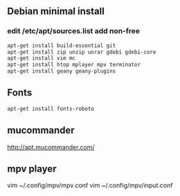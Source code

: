 ## Debian minimal install

### edit /etc/apt/sources.list add non-free

```bash
apt-get install build-essential git
apt-get install zip unzip unrar gdebi gdebi-core
apt-get install vim mc
apt-get install htop mplayer mpv terminator
apt-get install geany geany-plugins
```

## Fonts
```bash
apt-get install fonts-roboto
```

## mucommander
http://apt.mucommander.com/

## mpv player
vim ~/.config/mpv/mpv.conf
vim ~/.config/mpv/input.conf

